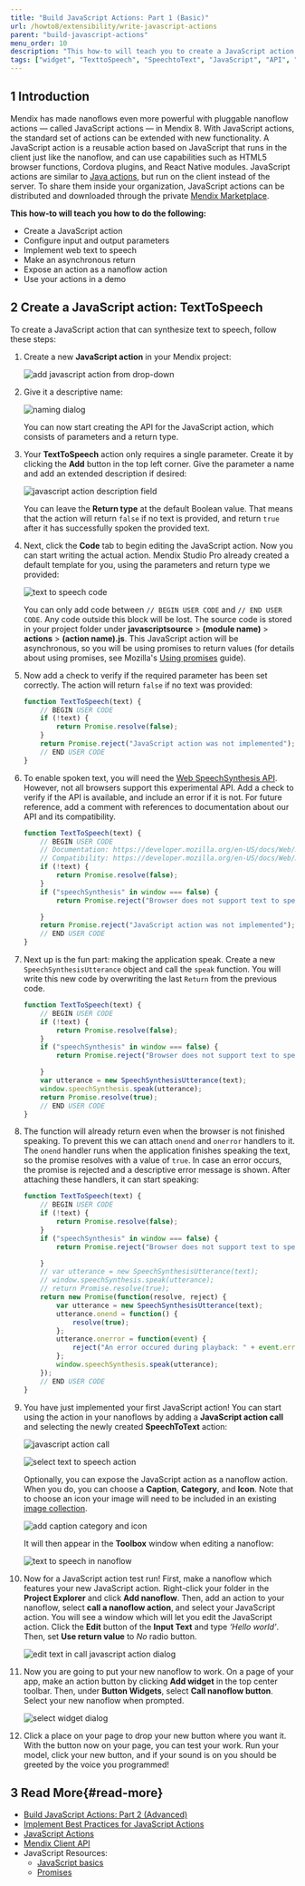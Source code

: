 ```yaml
---
title: "Build JavaScript Actions: Part 1 (Basic)"
url: /howto8/extensibility/write-javascript-actions
parent: "build-javascript-actions"
menu_order: 10
description: "This how-to will teach you to create a JavaScript action."
tags: ["widget", "TexttoSpeech", "SpeechtoText", "JavaScript", "API", "JavaScript-API"]
---
```


## 1 Introduction

Mendix has made nanoflows even more powerful with pluggable nanoflow actions — called JavaScript actions — in Mendix 8. With JavaScript actions, the standard set of actions can be extended with new functionality. A JavaScript action is a reusable action based on JavaScript that runs in the client just like the nanoflow, and can use capabilities such as HTML5 browser functions, Cordova plugins, and React Native modules. JavaScript actions are similar to [Java actions](/refguide8/java-actions), but run on the client instead of the server. To share them inside your organization, JavaScript actions can be distributed and downloaded through the private [Mendix Marketplace](https://marketplace.mendix.com/).

**This how-to will teach you how to do the following:**

* Create a JavaScript action
* Configure input and output parameters
* Implement web text to speech
* Make an asynchronous return
* Expose an action as a nanoflow action
* Use your actions in a demo

## 2 Create a JavaScript action: TextToSpeech

To create a JavaScript action that can synthesize text to speech, follow these steps:

1.  Create a new **JavaScript action** in your Mendix project:

	![add javascript action from drop-down](attachments/write-javascript-actions/createanewjsaction.png)

2.  Give it a descriptive name:

	![naming dialog](attachments/write-javascript-actions/descriptivename.png)

	You can now start creating the API for the JavaScript action, which consists of parameters and a return type.

3.  Your **TextToSpeech** action only requires a single parameter. Create it by clicking the **Add** button in the top left corner. Give the parameter a name and add an extended description if desired:

	![javascript action description field](attachments/write-javascript-actions/jsactiondescription.png)

	You can leave the **Return type** at the default Boolean value. That means that the action will return `false` if no text is provided, and return `true` after it has successfully spoken the provided text.
  
4.  Next, click the **Code** tab to begin editing the JavaScript action. Now you can start writing the actual action. Mendix Studio Pro already created a default template for you, using the parameters and return type we provided:

	![text to speech code](attachments/write-javascript-actions/code.png)

	You can only add code between `// BEGIN USER CODE` and `// END USER CODE`. Any code outside this block will be lost. The source code is stored in your project folder under **javascriptsource** > **(module name)** > **actions** > **(action name).js**. This JavaScript action will be asynchronous, so you will be using promises to return values (for details about using promises, see Mozilla's [Using promises](https://developer.mozilla.org/en-US/docs/Web/JavaScript/Guide/Using_promises) guide). 

5. Now add a check to verify if the required parameter has been set correctly. The action will return `false` if no text was provided:

	```javascript
	function TextToSpeech(text) {
		// BEGIN USER CODE
		if (!text) {
			return Promise.resolve(false);
		}
		return Promise.reject("JavaScript action was not implemented");
		// END USER CODE
	}
	```

6. To enable spoken text, you will need the [Web SpeechSynthesis API](https://developer.mozilla.org/en-US/docs/Web/API/SpeechSynthesis). However, not all browsers support this experimental API. Add a check to verify if the API is available, and include an error if it is not. For future reference, add a comment with references to documentation about our API and its compatibility.

	```javascript
	function TextToSpeech(text) {
		// BEGIN USER CODE
		// Documentation: https://developer.mozilla.org/en-US/docs/Web/API/SpeechSynthesis
		// Compatibility: https://developer.mozilla.org/en-US/docs/Web/API/SpeechSynthesis#Browser_compatibility
		if (!text) {
			return Promise.resolve(false);
		}
		if ("speechSynthesis" in window === false) {
			return Promise.reject("Browser does not support text to speech");   
	
		}
		return Promise.reject("JavaScript action was not implemented");
		// END USER CODE
	}
	```

7. Next up is the fun part: making the application speak. Create a new `SpeechSynthesisUtterance` object and call the `speak` function. You will write this new code by overwriting the last `Return` from the previous code.

	```javascript
	function TextToSpeech(text) {
		// BEGIN USER CODE
		if (!text) {
			return Promise.resolve(false);
		}
		if ("speechSynthesis" in window === false) {
			return Promise.reject("Browser does not support text to speech");
	
		}
		var utterance = new SpeechSynthesisUtterance(text);
		window.speechSynthesis.speak(utterance);
		return Promise.resolve(true);
		// END USER CODE
	}
	```

8. The function will already return even when the browser is not finished speaking. To prevent this we can attach `onend` and `onerror` handlers to it. The `onend` handler runs when the application finishes speaking the text, so the promise resolves with a value of `true`. In case an error occurs, the promise is rejected and a descriptive error message is shown. After attaching these handlers, it can start speaking:

	```javascript
	function TextToSpeech(text) {
		// BEGIN USER CODE
		if (!text) {
			return Promise.resolve(false);
		}
		if ("speechSynthesis" in window === false) {
			return Promise.reject("Browser does not support text to speech");
	
		}
		// var utterance = new SpeechSynthesisUtterance(text);
		// window.speechSynthesis.speak(utterance);
		// return Promise.resolve(true);
		return new Promise(function(resolve, reject) {
			var utterance = new SpeechSynthesisUtterance(text);
			utterance.onend = function() {
				resolve(true);
			};
			utterance.onerror = function(event) {
				reject("An error occured during playback: " + event.error);
			};
			window.speechSynthesis.speak(utterance);
		});
		// END USER CODE
	}
	```

9. You have just implemented your first JavaScript action! You can start using the action in your nanoflows by adding a **JavaScript action call** and selecting the newly created **SpeechToText** action: 

	![javascript action call](attachments/write-javascript-actions/selectjsactioncall.png)
	
	![select text to speech action](attachments/write-javascript-actions/selectjsactioncalldetail.png)
	
	Optionally, you can expose the JavaScript action as a nanoflow action. When you do, you can choose a **Caption**, **Category**, and **Icon**. Note that to choose an icon your image will need to be included in an existing [image collection](/refguide8/image-collection). 
	
	![add caption category and icon](attachments/write-javascript-actions/exposeasnanoflow.png)
	
	It will then appear in the **Toolbox** window when editing a nanoflow: 
	
	![text to speech in nanoflow](attachments/write-javascript-actions/iconintoolbox.png)

10. Now for a JavaScript action test run! First, make a nanoflow which features your new JavaScript action. Right-click your folder in the **Project Explorer** and click **Add nanoflow**. Then, add an action to your nanoflow, select **call a nanoflow action**, and select your JavaScript action. You will see a window which will let you edit the JavaScript action. Click the **Edit** button of the **Input Text** and type *‘Hello world'*. Then, set **Use return value** to *No* radio button.

	![edit text in call javascript action dialog](attachments/write-javascript-actions/calljsactionnanoflow.png)

11. Now you are going to put your new nanoflow to work. On a page of your app, make an action button by clicking **Add widget** in the top center toolbar. Then, under **Button Widgets**, select **Call nanoflow button**. Select your new nanoflow when prompted. 

	![select widget dialog](attachments/write-javascript-actions/makingwidgetbuttonhighlights.png)

12. Click a place on your page to drop your new button where you want it. With the button now on your page, you can test your work. Run your model, click your new button, and if your sound is on you should be greeted by the voice you programmed! 

## 3 Read More{#read-more}

* [Build JavaScript Actions: Part 2 (Advanced)](write-javascript-github)
* [Implement Best Practices for JavaScript Actions](best-practices-javascript-actions)
* [JavaScript Actions](/refguide8/javascript-actions)
* [Mendix Client API](https://apidocs.rnd.mendix.com/8/client/index.html) 
* JavaScript Resources:
	* [JavaScript basics](https://developer.mozilla.org/en-US/docs/Learn/Getting_started_with_the_web/JavaScript_basics)
	* [Promises](https://developer.mozilla.org/en-US/docs/Web/JavaScript/Reference/Global_Objects/Promise)
